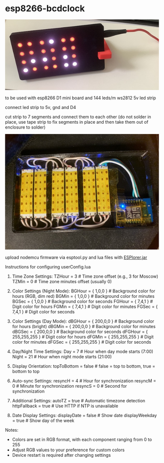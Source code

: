 # esp8266-bcdclock

<img src="clockimage.jpg" alt="clock image">

to be used with esp8266 D1 mini board and 144 leds/m ws2812 5v led strip

connect led strip to 5v, gnd and D4

cut strip to 7 segments and connect them to each other (do not solder in place, use tape strip to fix segments in place and then take them out of enclosure to solder)

<img src="scheme.jpg" alt="clock image">

upload nodemcu firmware via esptool.py and lua files with <a href="https://esp8266.ru/category/esplorer-info/">ESPlorer.jar</a>


Instructions for configuring userConfig.lua

1. Time Zone Settings:
   TZHour = 3    # Time zone offset (e.g., 3 for Moscow)
   TZMin = 0     # Time zone minutes offset (usually 0)

2. Color Settings (Night Mode):
   BGHour = { 1,0,0 }  # Background color for hours (RGB, dim red)
   BGMin = { 1,0,0 }   # Background color for minutes
   BGSec = { 1,0,0 }   # Background color for seconds
   FGHour = { 7,4,1 }  # Digit color for hours
   FGMin = { 7,4,1 }   # Digit color for minutes
   FGSec = { 7,4,1 }   # Digit color for seconds

3. Color Settings (Day Mode):
   dBGHour = { 200,0,0 }      # Background color for hours (bright)
   dBGMin = { 200,0,0 }       # Background color for minutes
   dBGSec = { 200,0,0 }       # Background color for seconds
   dFGHour = { 255,255,255 }  # Digit color for hours
   dFGMin = { 255,255,255 }   # Digit color for minutes
   dFGSec = { 255,255,255 }   # Digit color for seconds

4. Day/Night Time Settings:
   Day = 7     # Hour when day mode starts (7:00)
   Night = 21  # Hour when night mode starts (21:00)

5. Display Orientation:
   topToBottom = false  # false = top to bottom, true = bottom to top

6. Auto-sync Settings:
   resyncH = 4  # Hour for synchronization
   resyncM = 0  # Minute for synchronization
   resyncS = 0  # Second for synchronization

7. Additional Settings:
   autoTZ = true        # Automatic timezone detection
   httpFallback = true  # Use HTTP if NTP is unavailable

8. Date Display Settings:
   displayDate = false    # Show date
   displayWeekday = true # Show day of the week

Notes:
- Colors are set in RGB format, with each component ranging from 0 to 255
- Adjust RGB values to your preference for custom colors
- Device restart is required after changing settings
